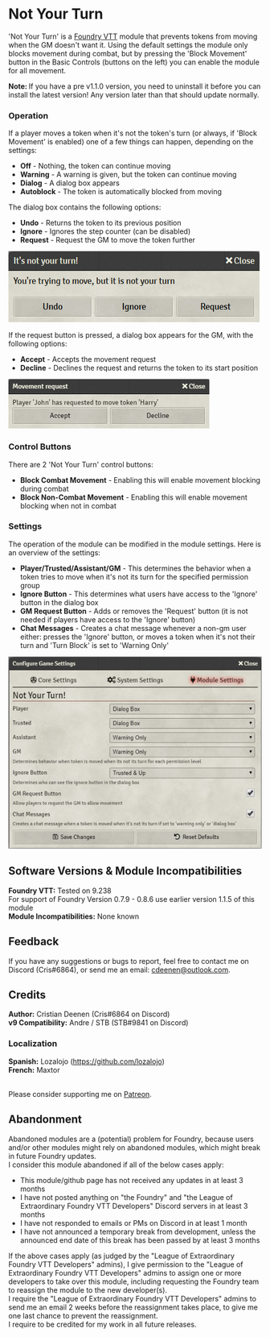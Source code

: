# Not Your Turn
'Not Your Turn' is a <a href="https://foundryvtt.com/">Foundry VTT</a> module that prevents tokens from moving when the GM doesn't want it. Using the default settings the module only blocks movement during combat, but by pressing the 'Block Movement' button in the Basic Controls (buttons on the left) you can enable the module for all movement.<br>

<b>Note: </b>If you have a pre v1.1.0 version, you need to uninstall it before you can install the latest version! Any version later than that should update normally.

### Operation
If a player moves a token when it's not the token's turn (or always, if 'Block Movement' is enabled) one of a few things can happen, depending on the settings:
<ul>
<li><b>Off</b> - Nothing, the token can continue moving</li>
<li><b>Warning</b> - A warning is given, but the token can continue moving</li>
<li><b>Dialog</b> - A dialog box appears</li>
<li><b>Autoblock</b> - The token is automatically blocked from moving</li>
</ul>

The dialog box contains the following options:<br>
<ul>
<li><b>Undo</b> - Returns the token to its previous position</li>
<li><b>Ignore</b> - Ignores the step counter (can be disabled)</li>
<li><b>Request</b> - Request the GM to move the token further</li>
</ul>

![dialog](https://github.com/CDeenen/NotYourTurn/blob/master/img/examples/Dialog.png)

If the request button is pressed, a dialog box appears for the GM, with the following options:<br>
<ul>
<li><b>Accept</b> - Accepts the movement request</li>
<li><b>Decline</b> - Declines the request and returns the token to its start position</li>
</ul>

![request](https://github.com/CDeenen/NotYourTurn/blob/master/img/examples/Request.png)

### Control Buttons
There are 2 'Not Your Turn' control buttons:
<ul>
<li><b>Block Combat Movement</b> - Enabling this will enable movement blocking during combat</li>
<li><b>Block Non-Combat Movement</b> - Enabling this will enable movement blocking when not in combat</li>
</ul>

### Settings
The operation of the module can be modified in the module settings. Here is an overview of the settings:<br>
<ul>
<li><b>Player/Trusted/Assistant/GM</b> - This determines the behavior when a token tries to move when it's not its turn for the specified permission group</li>
<li><b>Ignore Button</b> - This determines what users have access to the 'Ignore' button in the dialog box</li>
<li><b>GM Request Button</b> - Adds or removes the 'Request' button (it is not needed if players have access to the 'Ignore' button)</li>
<li><b>Chat Messages</b> - Creates a chat message whenever a non-gm user either: presses the 'Ignore' button, or moves a token when it's not their turn and 'Turn Block' is set to 'Warning Only'</li>
</ul>

![moduleSettings](https://github.com/CDeenen/NotYourTurn/blob/master/img/examples/ModuleSettings.png)

## Software Versions & Module Incompatibilities
<b>Foundry VTT:</b> Tested on 9.238<br>
For support of Foundry Version 0.7.9 - 0.8.6 use earlier version 1.1.5 of this module<br>
<b>Module Incompatibilities:</b> None known<br>

## Feedback
If you have any suggestions or bugs to report, feel free to contact me on Discord (Cris#6864), or send me an email: cdeenen@outlook.com.

## Credits
<b>Author:</b> Cristian Deenen (Cris#6864 on Discord)<br>
<b>v9 Compatibility:</b> Andre / STB (STB#9841 on Discord)<br>

### Localization
<b>Spanish:</b> Lozalojo (https://github.com/lozalojo)<br>
<b>French:</b> Maxtor

<br>Please consider supporting me on <a href="https://www.patreon.com/materialfoundry">Patreon</a>.

## Abandonment
Abandoned modules are a (potential) problem for Foundry, because users and/or other modules might rely on abandoned modules, which might break in future Foundry updates.<br>
I consider this module abandoned if all of the below cases apply:
<ul>
  <li>This module/github page has not received any updates in at least 3 months</li>
  <li>I have not posted anything on "the Foundry" and "the League of Extraordinary Foundry VTT Developers" Discord servers in at least 3 months</li>
  <li>I have not responded to emails or PMs on Discord in at least 1 month</li>
  <li>I have not announced a temporary break from development, unless the announced end date of this break has been passed by at least 3 months</li>
</ul>
If the above cases apply (as judged by the "League of Extraordinary Foundry VTT Developers" admins), I give permission to the "League of Extraordinary Foundry VTT Developers" admins to assign one or more developers to take over this module, including requesting the Foundry team to reassign the module to the new developer(s).<br>
I require the "League of Extraordinary Foundry VTT Developers" admins to send me an email 2 weeks before the reassignment takes place, to give me one last chance to prevent the reassignment.<br>
I require to be credited for my work in all future releases.
